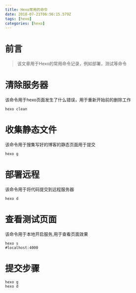 ```yaml
---
title: Hexo常用的命令
date: 2018-07-21T06:56:15.579Z
tags: [hexo]
categories: [hexo]
---
```

# 前言
> 该文章用于Hexo的常用命令记录，例如部署，测试等命令

<!--more-->
# 清除服务器
该命令用于hexo页面发生了什么错误，用于重新开始前的删除工作
```
hexo clean
```
# 收集静态文件
该命令用于搜集写好的博客的静态页面用于提交
```
hexo g
```
# 部署远程
该命令用于将代码提交到远程服务器
```
hexo d
```
# 查看测试页面
该命令用于本地开启服务,用于查看页面效果
```
hexo s
#localhost:4000
```
# 提交步骤
```
hexo g
hexo d
```